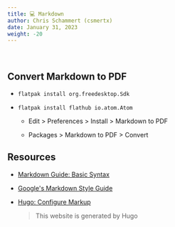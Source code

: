 ```yaml
---
title: 💻 Markdown
author: Chris Schammert (csmertx)
date: January 31, 2023
weight: -20
---
```


<br />

## Convert Markdown to PDF

- ```flatpak install org.freedesktop.Sdk```

- ```flatpak install flathub io.atom.Atom```

    - Edit > Preferences > Install > Markdown to PDF

    - Packages > Markdown to PDF > Convert

## Resources

- [Markdown Guide: Basic Syntax](https://www.markdownguide.org/basic-syntax#code-blocks)

- [Google's Markdown Style Guide](https://google.github.io/styleguide/docguide/style.html)

- [Hugo: Configure Markup](https://gohugo.io/getting-started/configuration-markup/)

    > This website is generated by Hugo


